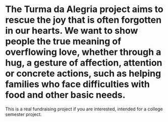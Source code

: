 # The Turma da Alegria project aims to rescue the joy that is often forgotten in our hearts. We want to show people the true meaning of overflowing love, whether through a hug, a gesture of affection, attention or concrete actions, such as helping families who face difficulties with food and other basic needs.

This is a real fundraising project if you are interested, intended for a college semester project.
